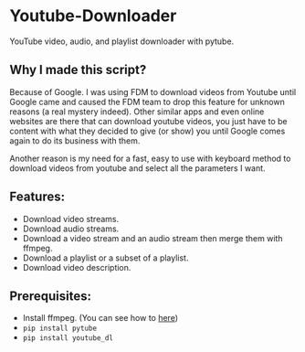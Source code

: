 # Youtube-Downloader
YouTube video, audio, and playlist downloader with pytube.
## Why I made this script?
Because of Google. I was using FDM to download videos from Youtube until Google came and caused the FDM team to drop this feature for unknown reasons (a real mystery indeed). Other similar apps and even online websites are there that can download youtube videos, you just have to be content with what they decided to give (or show) you until Google comes again to do its business with them.

Another reason is my need for a fast, easy to use with keyboard method to download videos from youtube and select all the parameters I want.
## Features:
- Download video streams.
- Download audio streams.
- Download a video stream and an audio stream then merge them with ffmpeg.
- Download a playlist or a subset of a playlist.
- Download video description.
## Prerequisites:
- Install ffmpeg. (You can see how to [here](https://www.geeksforgeeks.org/how-to-install-ffmpeg-on-windows/))
- `pip install pytube`
- `pip install youtube_dl`
